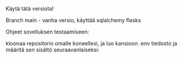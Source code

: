 Käytä tätä versiota!

Branch main - vanha versio, käyttää sqlalchemy flasks

Ohjeet sovelluksen testaamiseen:

kloonaa repositorio omalle koneellesi, ja luo kansioon .env tiedosto ja määritä sen sisältö seuraavanlaiseksi:
